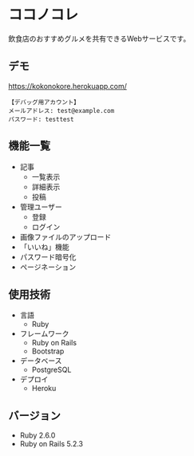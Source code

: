 # ココノコレ
飲食店のおすすめグルメを共有できるWebサービスです。

## デモ
https://kokonokore.herokuapp.com/
```
【デバッグ用アカウント】  
メールアドレス: test@example.com  
パスワード: testtest
```

## 機能一覧
- 記事
  - 一覧表示
  - 詳細表示
  - 投稿
- 管理ユーザー
  - 登録
  - ログイン
- 画像ファイルのアップロード
- 「いいね」機能
- パスワード暗号化
- ページネーション

## 使用技術
- 言語
  - Ruby
- フレームワーク
  - Ruby on Rails
  - Bootstrap
- データベース
  - PostgreSQL
- デプロイ
  - Heroku

## バージョン
- Ruby 2.6.0
- Ruby on Rails 5.2.3